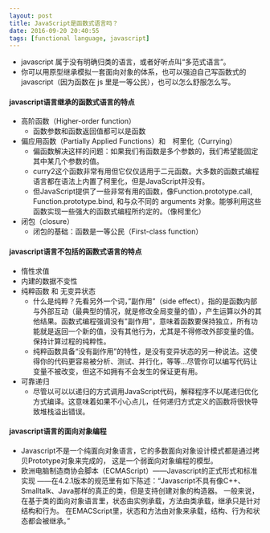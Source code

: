 ```yaml
---
layout: post
title: JavaScript是函数式语言吗？
date: 2016-09-20 20:40:55
tags: [functional language, javascript]
---
```


- javascript 属于没有明确归类的语言，或者好听点叫“多范式语言”。
- 你可以用原型继承模拟一套面向对象的体系，也可以强迫自己写函数式的 javascript（因为函数在 js 里是一等公民），也可以怎么舒服怎么写。

<!-- more -->

#### javascript语言继承的函数式语言的特点
- 高阶函数（Higher-order function）
    - 函数参数和函数返回值都可以是函数
- 偏应用函数（Partially Applied Functions）和　柯里化（Currying）
    - 偏函数解决这样的问题：如果我们有函数是多个参数的，我们希望能固定其中某几个参数的值。
    - curry2这个函数非常有用但它仅仅适用于二元函数。大多数的函数式编程语言都在语法上内置了柯里化，但是JavaScript并没有。
    - 但JavaScript提供了一些非常有用的函数，像Function.prototype.call, Function.prototype.bind, 和与众不同的 arguments 对象。能够利用这些函数实现一些强大的函数式编程所约定的。（像柯里化）
- 闭包（closure）
    - 闭包的基础：函数是一等公民（First-class function）

#### javascript语言不包括的函数式语言的特点
- 惰性求值
- 内建的数据不变性
- 纯粹函数 和 无变异状态
    - 什么是纯粹？先看另外一个词，”副作用”（side effect），指的是函数内部与外部互动（最典型的情况，就是修改全局变量的值），产生运算以外的其他结果。函数式编程强调没有"副作用"，意味着函数要保持独立，所有功能就是返回一个新的值，没有其他行为，尤其是不得修改外部变量的值。保持计算过程的纯粹性。
    - 纯粹函数具备“没有副作用”的特性，是没有变异状态的另一种说法。这使得你的代码更容易被分析、测试、并行化，等等…尽管你可以编写代码让变量不被改变，但这不如拥有不会发生的保证更有用。
- 可靠递归
    - 尽管以可以以递归的方式调用JavaScript代码，解释程序不以尾递归优化方式编译。这意味着如果不小心点儿，任何递归方式定义的函数将很快导致堆栈溢出错误。
    
#### javascript语言的面向对象编程
- Javascript不是一个纯面向对象语言，它的多数面向对象设计模式都是通过拷贝Prototype对象来完成的， 这是一个弱面向对象编程的模型。
- 欧洲电脑制造商协会脚本（ECMAScript）——Javascript的正式形式和标准实现 ——在4.2.1版本的规范里有如下陈述：“Javascript不具有像C++、Smalltalk、Java那样的真正的类，但是支持创建对象的构造器。 一般来说，在基于类的面向对象语言里，状态由实例承载，方法由类承载，继承只是针对结构和行为。 在EMACScript里，状态和方法由对象来承载，结构、行为和状态都会被继承。” 

